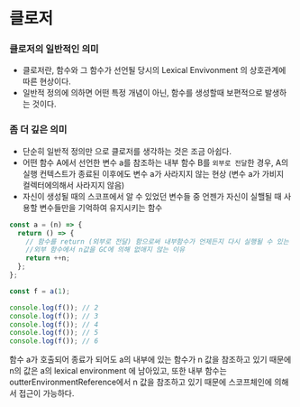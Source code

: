 # 클로저
### 클로저의 일반적인 의미
- 클로저란, 함수와 그 함수가 선언될 당시의 Lexical Envivonment 의 상호관계에 따른 현상이다.
- 일반적 정의에 의하면 어떤 특정 개념이 아닌, 함수를 생성할때 보편적으로 발생하는 것이다.

### 좀 더 깊은 의미
- 단순히 일반적 정의만 으로 클로저를 생각하는 것은 조금 아쉽다.
- 어떤 함수 A에서 선언한 변수 a를 참조하는 내부 함수 B를 `외부로 전달`한 경우, A의 실행 컨텍스트가 종료된 이후에도 변수 a가 사라지지 않는 현상 (변수 a가 가비지 컬렉터에의해서 사라지지 않음)
- 자신이 생성될 때의 스코프에서 알 수 있었던 변수들 중 언젠가 자신이 실핼될 때 사용할 변수들만을 기억하여 유지시키는 함수
  
```js
const a = (n) => {
  return () => { 
    // 함수를 return (외부로 전달) 함으로써 내부함수가 언제든지 다시 실행될 수 있는 여지를 남김 
    //외부 함수에서 n값을 GC에 의해 없애지 않는 이유
    return ++n; 
  };
};

const f = a(1);

console.log(f()); // 2
console.log(f()); // 3
console.log(f()); // 4
console.log(f()); // 5
console.log(f()); // 6
```
함수 a가 호출되어 종료가 되어도 a의 내부에 있는 함수가 n 값을 참조하고 있기 때문에 n의 값은 a의 lexical environment 에 남아있고, 또한 내부 함수는 outterEnvironmentReference에서 n 값을 참조하고 있기 때문에 스코프체인에 의해서 접근이 가능하다.